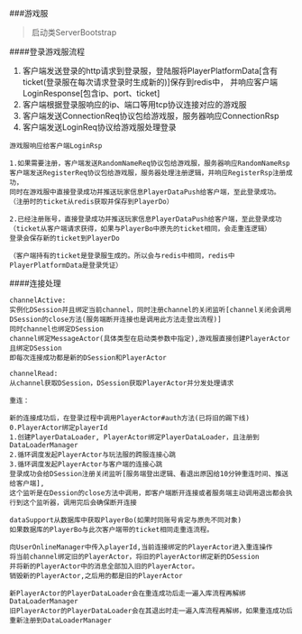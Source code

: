 ###游戏服
> 启动类ServerBootstrap

####登录游戏服流程
1. 客户端发送登录的http请求到登录服，登陆服将PlayerPlatformData[含有ticket(登录服在每次请求登录时生成新的)]保存到redis中，
并响应客户端LoginResponse[包含ip、port、ticket]
2. 客户端根据登录服响应的ip、端口等用tcp协议连接对应的游戏服
3. 客户端发送ConnectionReq协议包给游戏服，服务器响应ConnectionRsp
4. 客户端发送LoginReq协议给游戏服处理登录

```
游戏服响应给客户端LoginRsp

1.如果需要注册，客户端发送RandomNameReq协议包给游戏服，服务器响应RandomNameRsp
客户端发送RegisterReq协议包给游戏服，服务器处理注册逻辑，并响应RegisterRsp注册成功，
同时在游戏服中直接登录成功并推送玩家信息PlayerDataPush给客户端，至此登录成功。
（注册时的ticket从redis获取并保存到PlayerDo）

2.已经注册账号，直接登录成功并推送玩家信息PlayerDataPush给客户端，至此登录成功
（ticket从客户端请求获得，如果与PlayerBo中原先的ticket相同，会走重连逻辑）
登录会保存新的ticket到PlayerDo

（客户端持有的ticket是登录服生成的。所以会与redis中相同，redis中PlayerPlatformData是登录凭证）
```
####连接处理
```
channelActive:
实例化DSession并且绑定当前channel，同时注册channel的关闭监听[channel关闭会调用DSession的close方法(服务端断开连接也是调用此方法走登出流程)]
同时channel也绑定DSession
channel绑定MessageActor(具体类型在启动类参数中指定),游戏服直接创建PlayerActor且绑定DSession
即每次连接成功都是新的DSession和PlayerActor

channelRead:
从channel获取DSession，DSession获取PlayerActor并分发处理请求

重连：

新的连接成功后，在登录过程中调用PlayerActor#auth方法(已将旧的踢下线)
0.PlayerActor绑定playerId
1.创建PlayerDataLoader, PlayerActor绑定PlayerDataLoader，且注册到DataLoaderManager
2.循环调度发起PlayerActor与玩法服的跨服连接心跳
3.循环调度发起PlayerActor与客户端的连接心跳
登录成功会给DSession注册关闭监听[服务端登出逻辑、看退出原因给10分钟重连时间、推送给客户端],
这个监听是在Dession的close方法中调用，即客户端断开连接或者服务端主动调用退出都会执行到这个监听器，调用完后会确保断开连接

dataSupport从数据库中获取PlayerBo(如果时同账号肯定与原先不同对象)
如果数据库的PlayerBo与此次客户端带的ticket相同走重连流程。

向UserOnlineManager中传入playerId,当前连接绑定的PlayerActor进入重连操作
将当前channel绑定旧的PlayerActor，将旧的PlayerActor绑定新的DSession
并将新的PlayerActor中的消息全部加入旧的PlayerActor。
销毁新的PlayerActor,之后用的都是旧的PlayerActor

新PlayerActor的PlayerDataLoader会在重连成功后走一遍入库流程再解绑DataLoaderManager
旧PlayerActor的PlayerDataLoader会在其退出时走一遍入库流程再解绑，如果重连成功后重新注册到DataLoaderManager
```
